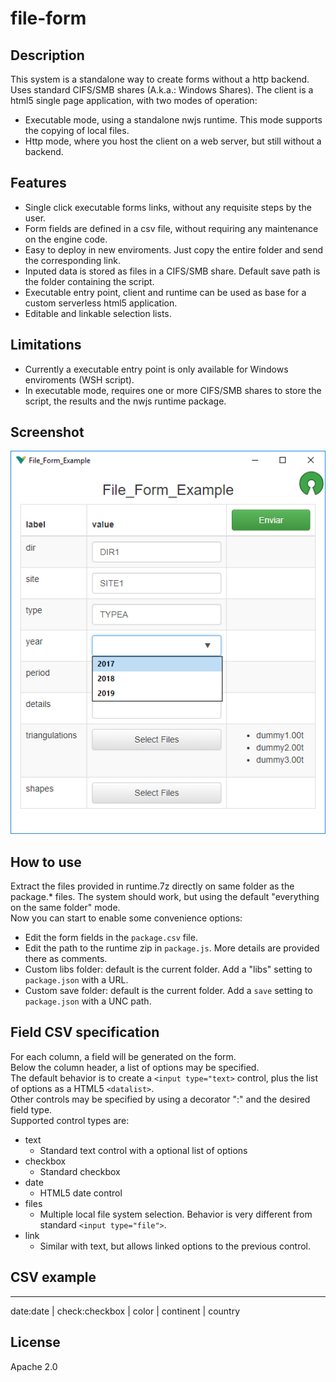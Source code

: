 # file-form

## Description
This system is a standalone way to create forms without a http backend. Uses standard CIFS/SMB shares (A.k.a.: Windows Shares).
The client is a html5 single page application, with two modes of operation:  
 - Executable mode, using a standalone nwjs runtime. This mode supports the copying of local files.
 - Http mode, where you host the client on a web server, but still without a backend.

## Features
 - Single click executable forms links, without any requisite steps by the user.
 - Form fields are defined in a csv file, without requiring any maintenance on the engine code.
 - Easy to deploy in new enviroments. Just copy the entire folder and send the corresponding link.
 - Inputed data is stored as files in a CIFS/SMB share. Default save path is the folder containing the script.
 - Executable entry point, client and runtime can be used as base for a custom serverless html5 application.
 - Editable and linkable selection lists.

## Limitations
 - Currently a executable entry point is only available for Windows enviroments (WSH script).
 - In executable mode, requires one or more CIFS/SMB shares to store the script, the results and the nwjs runtime package.
 
## Screenshot
![screenshot](https://github.com/pemn/file-form/blob/master/assets/screenshot1.png)

## How to use
Extract the files provided in runtime.7z directly on same folder as the package.* files.
The system should work, but using the default "everything on the same folder" mode.  
Now you can start to enable some convenience options:
 - Edit the form fields in the `package.csv` file.
 - Edit the path to the runtime zip in `package.js`. More details are provided there as comments.
 - Custom libs folder: default is the current folder. Add a "libs" setting to `package.json` with a URL.
 - Custom save folder: default is the current folder. Add a `save` setting to `package.json` with a UNC path.

 
## Field CSV specification
For each column, a field will be generated on the form.  
Below the column header, a list of options may be specified.  
The default behavior is to create a `<input type="text>` control, plus the list of options as a HTML5 `<datalist>`.  
Other controls may be specified by using a decorator ":" and the desired field type.  
Supported control types are:
 - text
   - Standard text control with a optional list of options
 - checkbox
   - Standard checkbox
 - date
   - HTML5 date control
 - files
   - Multiple local file system selection. Behavior is very different from standard `<input type="file">`.
 - link
   - Similar with text, but allows linked options to the previous control.

## CSV example
---
date:date | check:checkbox | color | continent | country







## License
Apache 2.0
